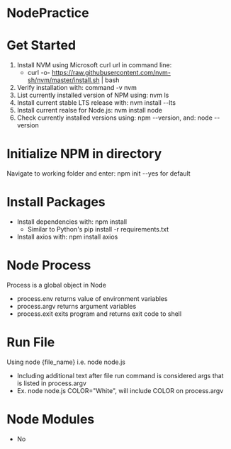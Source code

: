 # NodePractice

# Get Started
1. Install NVM using Microsoft curl url in command line:
    - curl -o- https://raw.githubusercontent.com/nvm-sh/nvm/master/install.sh | bash
2. Verify installation with: command -v nvm
3. List currently installed version of NPM using: nvm ls
4. Install current stable LTS release with: nvm install --lts
5. Install current realse for Node.js: nvm install node
6. Check currently installed versions using: npm --version, and: node --version

# Initialize NPM in directory
Navigate to working folder and enter: npm init --yes for default

# Install Packages
- Install dependencies with: npm install
    - Similar to Python's pip install -r requirements.txt
- Install axios with: npm install axios

# Node Process
Process is a global object in Node
- process.env returns value of environment variables
- process.argv returns argument variables
- process.exit exits program and returns exit code to shell

# Run File
Using node {file_name} i.e. node node.js
- Including additional text after file run command is considered args that is listed in process.argv
- Ex. node node.js COLOR="White", will include COLOR on process.argv

# Node Modules
- No <script> tags in Node, must export and import explicitly
- All imports use the require keyword, to import local files must specify relative paths
- Ex. const math = require("./math");
    - Use ./ to indicate current directory and ../ is parent directory
- Use module.exports to explicitly state in export file what can be imported
    - module.exports = {add, subtract} etc.
- Now, inside of working file, can use the exported functions:
    - console.log(math.add(1,2))
- Can also list as variables for import:
    - const {add, subtract} = require("./math");
    - Can now console.log(add(1, 2)) without math variable